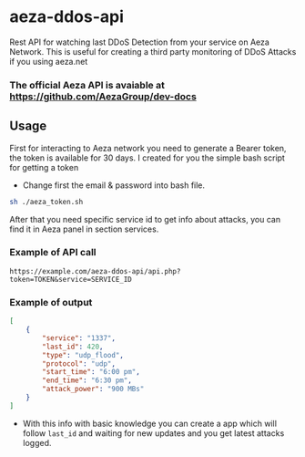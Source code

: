 # aeza-ddos-api
 Rest API for watching last DDoS Detection from your service on Aeza Network.
 This is useful for creating a third party monitoring of DDoS Attacks if you using aeza.net

### The official Aeza API is avaiable at https://github.com/AezaGroup/dev-docs

## Usage

First for interacting to Aeza network you need to generate a Bearer token, the token is available for 30 days.
I created for you the simple bash script for getting a token
* Change first the email & password into bash file.

```bash
sh ./aeza_token.sh
```
After that you need specific service id to get info about attacks, you can find it in Aeza panel in section services.

### Example of API call

```web
https://example.com/aeza-ddos-api/api.php?token=TOKEN&service=SERVICE_ID
```

### Example of output

```json
[
    {
        "service": "1337",
        "last_id": 420,
        "type": "udp_flood",
        "protocol": "udp",
        "start_time": "6:00 pm",
        "end_time": "6:30 pm",
        "attack_power": "900 MBs"
    }
]
```
* With this info with basic knowledge you can create a app which will follow `last_id` and waiting for new updates and you get latest attacks logged.
